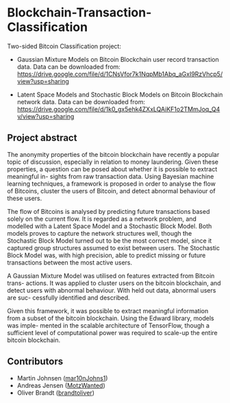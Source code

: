 # Blockchain-Transaction-Classification

Two-sided Bitcoin Classification project:

* Gaussian Mixture Models on Bitcoin Blockchain user record transaction data. Data can be downloaded from: https://drive.google.com/file/d/1CNsVfor7k1NqpMb1Abq_aGxI9RzVhcp5/view?usp=sharing 

* Latent Space Models and Stochastic Block Models on Bitcoin Blockchain network data. Data can be downloaded from: https://drive.google.com/file/d/1k0_gx5ehk4ZXxLQAiKF1o2TMmJoq_Q4v/view?usp=sharing 

## Project abstract
The anonymity properties of the bitcoin blockchain have recently a popular topic of discussion, especially in relation to money laundering. Given these properties, a question can be posed about whether it is possible to extract meaningful in- sights from raw transaction data. Using Bayesian machine learning techniques, a framework is proposed in order to analyse the flow of Bitcoins, cluster the users of Bitcoin, and detect abnormal behaviour of these users.

The flow of Bitcoins is analysed by predicting future transactions based solely on the current flow. It is regarded as a network problem, and modelled with a Latent Space Model and a Stochastic Block Model. Both models proves to capture the network structures well, though the Stochastic Block Model turned out to be the most correct model, since it captured group structures assumed to exist between users. The Stochastic Block Model was, with high precision, able to predict missing or future transactions between the most active users.

A Gaussian Mixture Model was utilised on features extracted from Bitcoin trans- actions. It was applied to cluster users on the bitcoin blockchain, and detect users with abnormal behaviour. With held out data, abnormal users are suc- cessfully identified and described.

Given this framework, it was possible to extract meaningful information from a subset of the bitcoin blockchain. Using the Edward library, models was imple- mented in the scalable architecture of TensorFlow, though a sufficient level of computational power was required to scale-up the entire bitcoin blockchain.

## Contributors
* Martin Johnsen ([mar10nJohns1](https://github.com/mar10nJohns1))
* Andreas Jensen ([MotzWanted](https://github.com/MotzWanted))
* Oliver Brandt ([brandtoliver](https://github.com/brandtoliver))
